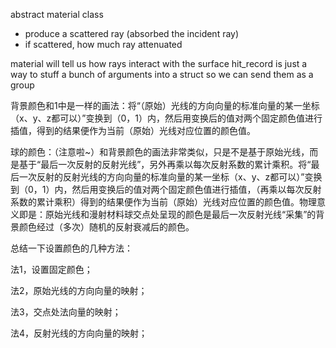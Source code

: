 abstract material class
- produce a scattered ray (absorbed the incident ray)
- if scattered, how much ray attenuated

material will tell us how rays interact with the surface
hit_record is just a way to stuff a bunch of arguments into a struct so we can send them as a group

背景颜色和1中是一样的画法：将“（原始）光线的方向向量的标准向量的某一坐标（x、y、z都可以）”变换到（0，1）内，然后用变换后的值对两个固定颜色值进行插值，得到的结果便作为当前（原始）光线对应位置的颜色值。

球的颜色：（注意啦~）和背景颜色的画法非常类似，只是不是基于原始光线，而是基于“最后一次反射的反射光线”，另外再乘以每次反射系数的累计乘积。将“最后一次反射的反射光线的方向向量的标准向量的某一坐标（x、y、z都可以）”变换到（0，1）内，然后用变换后的值对两个固定颜色值进行插值，（再乘以每次反射系数的累计乘积）得到的结果便作为当前（原始）光线对应位置的颜色值。物理意义即是：原始光线和漫射材料球交点处呈现的颜色是最后一次反射光线“采集”的背景颜色经过（多次）随机的反射衰减后的颜色。

总结一下设置颜色的几种方法：

法1，设置固定颜色；

法2，原始光线的方向向量的映射；

法3，交点处法向量的映射；

法4，反射光线的方向向量的映射；
